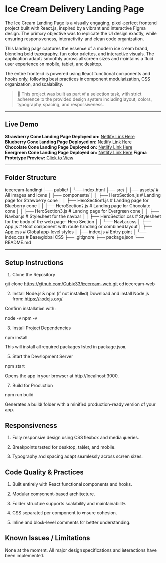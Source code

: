 # Ice Cream Delivery Landing Page

The Ice Cream Landing Page is a visually engaging, pixel-perfect frontend project built with React.js, inspired by a vibrant and interactive Figma design. The primary objective was to replicate the UI design exactly, while ensuring responsiveness, interactivity, and clean code organization.

This landing page captures the essence of a modern ice cream brand, blending bold typography, fun color palettes, and interactive visuals. The application adapts smoothly across all screen sizes and maintains a fluid user experience on mobile, tablet, and desktop.

The entire frontend is powered using React functional components and hooks only, following best practices in component modularization, CSS organization, and scalability.



> 🎯 This project was built as part of a selection task, with strict adherence to the provided design system including layout, colors, typography, spacing, and responsiveness.

---

## Live Demo

**Strawberry Cone Landing Page Deployed on:** [Netlify Link Here](https://strawberry-cone-icecream.netlify.app/)  
**Blueberry Cone Landing Page Deployed on:** [Netlify Link Here](https://blueberry-cone-icecream.netlify.app/)  
**Chocolate Cone Landing Page Deployed on:** [Netlify Link Here](https://chocolate-cone-icecream.netlify.app/)   
**Evergreen Cone Landing Page Deployed on:** [Netlify Link Here](https://icecream-delivery.netlify.app/) 
**Figma Prototype Preview:** [Click to View](https://www.figma.com/proto/7wBPILkI59YRNAhIz2IWr9/Ice-Cream?page-id=0%3A1&node-id=1-17&viewport=435%2C53%2C0.11&t=zUaIQitWqVhKiM37-1&scaling=scale-down&content-scaling=fixed)

---

##  Folder Structure

icecream-landing/
├── public/
│   └── index.html
├── src/
│   ├── assets/               # All images and icons
│   ├── components/
│   │   ├── HeroSection.js       # Landing page for Strawberry cone
│   │   ├── HeroSection1.js      # Landing page for Blueberry cone
│   │   ├── HeroSection2.js      # Landing page for Chocolate cone
│   │   ├── HeroSection3.js      # Landing page for Evergreen cone
│   │   ├── Navbar.js            # Stylesheet for the navbar
│   │   ├── HeroSection.css      # Stylesheet for the body of the web page- Hero Section
│   │   └── Navbar.css
│   ├── App.js                  # Root component with route handling or combined layout
│   ├── App.css                 # Global app-level styles
│   ├── index.js                # Entry point
│   └── index.css               # Base/global CSS
├── .gitignore
├── package.json
└── README.md


---

## Setup Instructions

1. Clone the Repository
   
git clone https://github.com/Cubix33/icecream-web.git
cd icecream-web

2. Install Node.js & npm (if not installed)
Download and install Node.js from: https://nodejs.org/

Confirm installation with:

node -v
npm -v

3. Install Project Dependencies
   
npm install

This will install all required packages listed in package.json.

5. Start the Development Server
   
npm start

Opens the app in your browser at http://localhost:3000.

7. Build for Production

npm run build

Generates a build/ folder with a minified production-ready version of your app.

## Responsiveness
1. Fully responsive design using CSS flexbox and media queries.

2. Breakpoints tested for desktop, tablet, and mobile.

3. Typography and spacing adapt seamlessly across screen sizes.

## Code Quality & Practices
1. Built entirely with React functional components and hooks.

2. Modular component-based architecture.

3. Folder structure supports scalability and maintainability.

4. CSS separated per component to ensure cohesion.

5. Inline and block-level comments for better understanding.

## Known Issues / Limitations
None at the moment. All major design specifications and interactions have been implemented.
